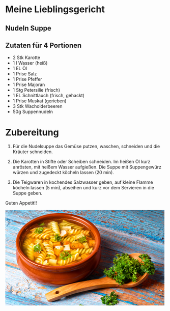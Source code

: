 # Meine Lieblingsgericht


## Nudeln Suppe



## Zutaten für 4 Portionen


- 2	Stk	Karotte
- 1	l Wasser (heiß)
- 1	EL	Öl
- 1	Prise Salz
- 1	Prise Pfeffer
- 1	Prise Majoran
- 1	Stg	Petersilie (frisch)
- 1	EL	Schnittlauch (frisch, gehackt)
- 1	Prise	Muskat (gerieben)
- 3	Stk	Wacholderbeeren
- 50g Suppennudeln



# Zubereitung

 1.   Für die Nudelsuppe das Gemüse putzen, waschen, schneiden und die Kräuter schneiden.

 2.   Die Karotten in Stifte oder Scheiben schneiden. Im heißen Öl kurz anrösten, mit heißem Wasser aufgießen. Die Suppe mit Suppengewürz würzen und zugedeckt köcheln lassen (20 min).

 3.   Die Teigwaren in kochendes Salzwasser geben, auf kleine Flamme köcheln lassen (5 min), abseihen und kurz vor dem Servieren in die Suppe geben.

Guten Appetit!!



![logo](./public/images/nudeln-suppe.png)
